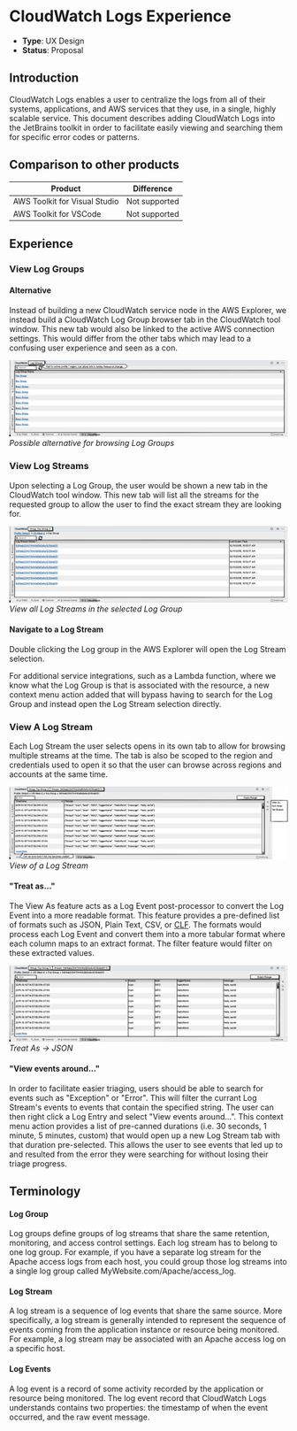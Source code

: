 # CloudWatch Logs Experience

* **Type**: UX Design
* **Status**: Proposal

## Introduction
CloudWatch Logs enables a user to centralize the logs from all of their systems, applications, and AWS services that they use, in a single, highly scalable service. This document describes adding CloudWatch Logs into the JetBrains toolkit in order to facilitate easily viewing and searching them for specific error codes or patterns.

## Comparison to other products

| Product                       | Difference    |
|-------------------------------|---------------|
| AWS Toolkit for Visual Studio | Not supported |
| AWS Toolkit for VSCode        | Not supported |

## Experience

### View Log Groups

#### Alternative
Instead of building a new CloudWatch service node in the AWS Explorer, we instead build a CloudWatch Log Group browser tab in the CloudWatch tool window. This new tab would also be linked to the active AWS connection settings. This would differ from the other tabs which may lead to a confusing user experience and seen as a con.

![ALT_BROWSE_LOG_GROUP]*Possible alternative for browsing Log Groups*

### View Log Streams
Upon selecting a Log Group, the user would be shown a new tab in the CloudWatch tool window. This new tab will list all the streams for the requested group to allow the user to find the exact stream they are looking for.

![BROWSE_LOG_STREAMS]*View all Log Streams in the selected Log Group*

#### Navigate to a Log Stream
Double clicking the Log group in the AWS Explorer will open the Log Stream selection. 

For additional service integrations, such as a Lambda function, where we know what the Log Group is that is associated with the resource, a new context menu action added that will bypass having to search for the Log Group and instead open the Log Stream selection directly.

### View A Log Stream
Each Log Stream the user selects opens in its own tab to allow for browsing multiple streams at the time. The tab is also be scoped to the region and credentials used to open it so that the user can browse across regions and accounts at the same time.

![VIEW_LOG_STREAM]*View of a Log Stream*

#### "Treat as..."
The View As feature acts as a Log Event post-processor to convert the Log Event into a more readable format. This feature provides a pre-defined list of formats such as JSON, Plain Text, CSV, or [CLF](https://httpd.apache.org/docs/1.3/logs.html#common). The formats would process each Log Event and convert them into a more tabular format where each column maps to an extract format. The filter feature would filter on these extracted values.

![VIEW_LOG_STREAM_JSON]*Treat As -> JSON*

#### "View events around..."
In order to facilitate easier triaging, users should be able to search for events such as "Exception" or "Error". This will filter the currant Log Stream's events to events that contain the specified string. The user can then right click a Log Entry and select "View events around...". This context menu action provides a list of pre-canned durations (i.e. 30 seconds, 1 minute, 5 minutes, custom) that would open up a new Log Stream tab with that duration pre-selected. This allows the user to see events that led up to and resulted from the error they were searching for without losing their triage progress.

## Terminology

#### Log Group
Log groups define groups of log streams that share the same retention, monitoring, and access control settings. Each log stream has to belong to one log group. For example, if you have a separate log stream for the Apache access logs from each host, you could group those log streams into a single log group called MyWebsite.com/Apache/access_log.

#### Log Stream
A log stream is a sequence of log events that share the same source. More specifically, a log stream is generally intended to represent the sequence of events coming from the application instance or resource being monitored. For example, a log stream may be associated with an Apache access log on a specific host. 

#### Log Events
A log event is a record of some activity recorded by the application or resource being monitored. The log event record that CloudWatch Logs understands contains two properties: the timestamp of when the event occurred, and the raw event message.

[ALT_BROWSE_LOG_GROUP]: images/toolWindowLogGroup.png
[BROWSE_LOG_STREAMS]: images/toolWindowLogStreams.png
[VIEW_LOG_STREAM]: images/viewLogStream.png
[VIEW_LOG_STREAM_JSON]: images/viewLogStreamJson.png
